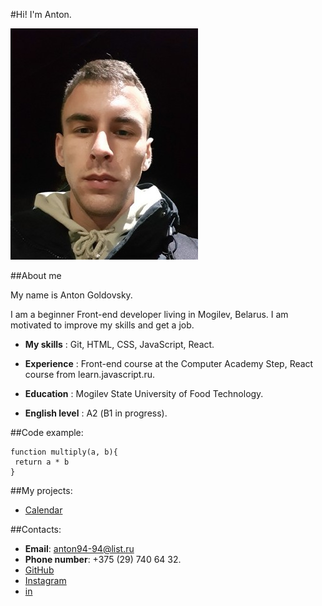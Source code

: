 
 #Hi!  I'm Anton.

![photo](./img/myfoto.jpg)

 ##About me

My name is Anton Goldovsky.

I am a beginner Front-end developer living in Mogilev, Belarus.
I am motivated to improve my skills and get a job.

- **My skills** : Git, HTML, CSS, JavaScript, React.

- **Experience** : Front-end course at the Computer Academy Step, React course from learn.javascript.ru.

- **Education** : Mogilev State University of Food Technology.

- **English level** : А2 (B1 in progress).

##Code example:
```
function multiply(a, b){
 return a * b
}
```

##My projects:
- [Calendar](https://geras1m.github.io/itstep/JS-task/calendar/calendarIndex.html)

##Contacts:
- **Email**: anton94-94@list.ru
- **Phone number**: +375 (29) 740 64 32.
- [GitHub](https://github.com/geras1m)
- [Instagram](www.instagram.com/goldovsky.a/?hl=ru)
- [in](www.linkedin.com/in/anton-goldovsky-963a8522b)



